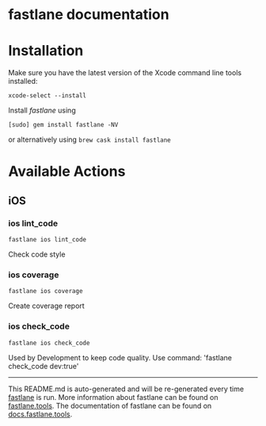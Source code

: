 fastlane documentation
================
# Installation

Make sure you have the latest version of the Xcode command line tools installed:

```
xcode-select --install
```

Install _fastlane_ using
```
[sudo] gem install fastlane -NV
```
or alternatively using `brew cask install fastlane`

# Available Actions
## iOS
### ios lint_code
```
fastlane ios lint_code
```
Check code style
### ios coverage
```
fastlane ios coverage
```
Create coverage report
### ios check_code
```
fastlane ios check_code
```
Used by Development to keep code quality. Use command: 'fastlane check_code dev:true'

----

This README.md is auto-generated and will be re-generated every time [fastlane](https://fastlane.tools) is run.
More information about fastlane can be found on [fastlane.tools](https://fastlane.tools).
The documentation of fastlane can be found on [docs.fastlane.tools](https://docs.fastlane.tools).
